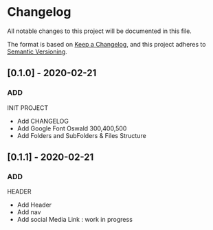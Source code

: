 # Changelog

All notable changes to this project will be documented in this file.

The format is based on [Keep a Changelog](https://keepachangelog.com/en/1.0.0/),
and this project adheres to [Semantic Versioning](https://semver.org/spec/v2.0.0.html).

## [0.1.0] - 2020-02-21

### ADD

INIT PROJECT

- Add CHANGELOG 
- Add Google Font Oswald 300,400,500
- Add Folders and SubFolders & Files Structure

## [0.1.1] - 2020-02-21

### ADD

HEADER

- Add Header
- Add nav
- Add social Media Link : work in progress
